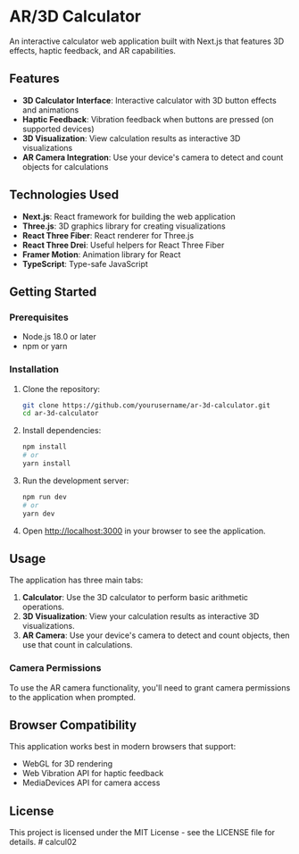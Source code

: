 # AR/3D Calculator

An interactive calculator web application built with Next.js that features 3D effects, haptic feedback, and AR capabilities.

## Features

- **3D Calculator Interface**: Interactive calculator with 3D button effects and animations
- **Haptic Feedback**: Vibration feedback when buttons are pressed (on supported devices)
- **3D Visualization**: View calculation results as interactive 3D visualizations
- **AR Camera Integration**: Use your device's camera to detect and count objects for calculations

## Technologies Used

- **Next.js**: React framework for building the web application
- **Three.js**: 3D graphics library for creating visualizations
- **React Three Fiber**: React renderer for Three.js
- **React Three Drei**: Useful helpers for React Three Fiber
- **Framer Motion**: Animation library for React
- **TypeScript**: Type-safe JavaScript

## Getting Started

### Prerequisites

- Node.js 18.0 or later
- npm or yarn

### Installation

1. Clone the repository:
   ```bash
   git clone https://github.com/yourusername/ar-3d-calculator.git
   cd ar-3d-calculator
   ```

2. Install dependencies:
   ```bash
   npm install
   # or
   yarn install
   ```

3. Run the development server:
   ```bash
   npm run dev
   # or
   yarn dev
   ```

4. Open [http://localhost:3000](http://localhost:3000) in your browser to see the application.

## Usage

The application has three main tabs:

1. **Calculator**: Use the 3D calculator to perform basic arithmetic operations.
2. **3D Visualization**: View your calculation results as interactive 3D visualizations.
3. **AR Camera**: Use your device's camera to detect and count objects, then use that count in calculations.

### Camera Permissions

To use the AR camera functionality, you'll need to grant camera permissions to the application when prompted.

## Browser Compatibility

This application works best in modern browsers that support:
- WebGL for 3D rendering
- Web Vibration API for haptic feedback
- MediaDevices API for camera access

## License

This project is licensed under the MIT License - see the LICENSE file for details.
#   c a l c u l 0 2  
 